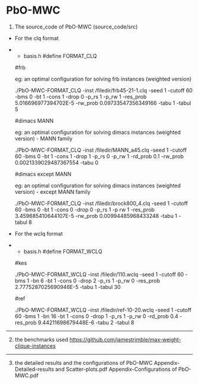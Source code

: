 # PbO-MWC

1. The source_code of PbO-MWC (source_code/src)

- For the clq format
- - basis.h     #define FORMAT_CLQ

  #frb

  eg: an optimal configuration for solving frb instances (weighted version)

  ./PbO-MWC-FORMAT_CLQ -inst /filedir/frb45-21-1.clq -seed 1 -cutoff 60 -bms 0  -bt 1 -cons 1 -drop 0 -p_rs 1  -p_rw 1 -res_prob 5.016696977394702E-5 -rw_prob 0.09733547356349166 -tabu 1 -tabul 5 


  #dimacs MANN

  eg: an optimal configuration for solving dimacs instances (weighted version) - MANN family

  ./PbO-MWC-FORMAT_CLQ -inst /filedir/MANN_a45.clq -seed 1 -cutoff 60 -bms 0 -bt 1 -cons 1 -drop 1 -p_rs 0  -p_rw 1 -rd_prob 0.1 -rw_prob 0.0021339029487367554 -tabu 0


  #dimacs except MANN

  eg: an optimal configuration for solving dimacs instances (weighted version) - except MANN family

  ./PbO-MWC-FORMAT_CLQ -inst /filedir/brock800_4.clq  -seed 1 -cutoff 60 -bms 0 -bt 1 -cons 0 -drop 0 -p_rs 1 -p rw 1 -res_prob 3.459685410644107E-5  -rw_prob 0.00994485968433248 -tabu 1 -tabul 8


- For the wclq format
- - basis.h     #define FORMAT_WCLQ

  #kes

  ./PbO-MWC-FORMAT_WCLQ -inst /filedir/110.wclq -seed 1 -cutoff 60 -bms 1 -bn 6 -bt 1 -cons 0 -drop 2 -p_rs 1 -p_rw 0 -res_prob 2.7775287025690946E-5 -tabu 1 -tabul 30

  #ref

  ./PbO-MWC-FORMAT_WCLQ -inst /filedir/ref-10-20.wclq -seed 1 -cutoff 60 -bms 1 -bn 16 -bt 1 -cons 0 -drop 1 -p_rs 1 -p_rw 0 -rd_prob 0.4 -res_prob 9.44211698679448E-6 -tabu 2 -tabul 8

---
2. the benchmarks used
  https://github.com/jamestrimble/max-weight-clique-instances

---
3. the detailed results and the configurations of PbO-MWC
  Appendix-Detailed-results and Scatter-plots.pdf
  Appendix-Configurations of PbO-MWC.pdf
  
